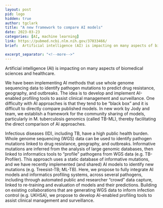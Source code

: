 ```yaml
---
layout: post
pid: logo
hidden: true
author: tgclark
title: "A new framework to compare AI models"
date: 2023-03-23
categories: [AI, machine learning]
link: https://pubmed.ncbi.nlm.nih.gov/37033466/
brief:  Artificial intelligence (AI) is impacting on many aspects of biomedical sciences and healthcare. We have been implementing AI methods that use whole genome sequencing data to identify pathogen mutations to predict drug resistance, geography, and outbreaks.    

excerpt_separator: "<!--more-->"
---
```

Artificial intelligence (AI) is impacting on many aspects of biomedical sciences and healthcare. 

We have been implementing AI methods that use whole genome sequencing data to identify pathogen mutations to predict drug resistance, geography, and outbreaks. The idea is to develop and implement AI-enabled profiling tools to assist clinical management and surveillance. One difficulty with AI approaches is that they tend to be “black box” and it is difficult to directly compare published models. In new work by Jody and team, we establish a framework for the community sharing of models, particularly in M. tuberculosis genomics (called TB-ML), thereby facilitating the direct comparison of AI approaches.   

Infectious diseases (ID), including TB, have a high public health burden. Whole genome sequencing (WGS) data can be used to identify pathogen mutations linked to drug resistance, geography, and outbreaks. Informative mutations are inferred from the analysis of large genomic databases, then linked to informatics tools to “profile” pathogens from WGS data (e.g. TB-Profiler). This approach uses a static database of informative mutations, and we have recently implemented (and shared) AI models to identify new mutations (e.g. Treesist-TB; ML-TB). Here, we propose to fully integrate AI models and informatics profiling systems, across several pathogens, including through automated public and researcher “crowd” data capture, linked to re-training and evaluation of models and their predictions. Building on existing collaborations that are generating WGS data to inform infection control (e.g. UKHSA), we propose to develop AI-enabled profiling tools to assist clinical management and surveillance.
<!--more-->